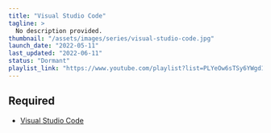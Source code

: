 ```yaml
---
title: "Visual Studio Code"
tagline: >
  No description provided.
thumbnail: "/assets/images/series/visual-studio-code.jpg"
launch_date: "2022-05-11"
last_updated: "2022-06-11"
status: "Dormant"
playlist_link: "https://www.youtube.com/playlist?list=PLYeOw6sTSy6YWgd1F1mLCmzgxOkxUuxeQ"
---
```


## Required

- [Visual Studio Code](https://code.visualstudio.com)
